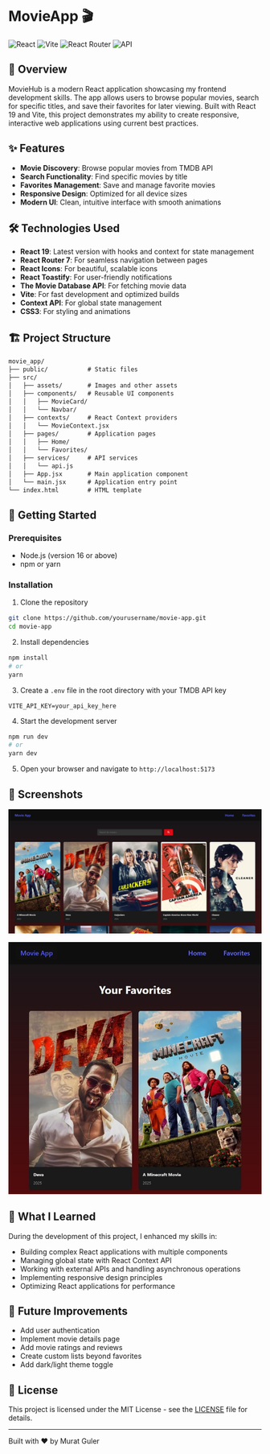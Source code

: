 # MovieApp 🎬

![React](https://img.shields.io/badge/React-19.0.0-61DAFB?logo=react&logoColor=white)
![Vite](https://img.shields.io/badge/Vite-6.2.0-646CFF?logo=vite&logoColor=white)
![React Router](https://img.shields.io/badge/React_Router-7.5.0-CA4245?logo=react-router&logoColor=white)
![API](https://img.shields.io/badge/TMDB_API-v3-01B4E4?logo=themoviedatabase&logoColor=white)

## 📝 Overview

MovieHub is a modern React application showcasing my frontend development skills. The app allows users to browse popular movies, search for specific titles, and save their favorites for later viewing. Built with React 19 and Vite, this project demonstrates my ability to create responsive, interactive web applications using current best practices.

## ✨ Features

- **Movie Discovery**: Browse popular movies from TMDB API
- **Search Functionality**: Find specific movies by title
- **Favorites Management**: Save and manage favorite movies
- **Responsive Design**: Optimized for all device sizes
- **Modern UI**: Clean, intuitive interface with smooth animations

## 🛠️ Technologies Used

- **React 19**: Latest version with hooks and context for state management
- **React Router 7**: For seamless navigation between pages
- **React Icons**: For beautiful, scalable icons
- **React Toastify**: For user-friendly notifications
- **The Movie Database API**: For fetching movie data
- **Vite**: For fast development and optimized builds
- **Context API**: For global state management
- **CSS3**: For styling and animations

## 🏗️ Project Structure

```
movie_app/
├── public/           # Static files
├── src/
│   ├── assets/       # Images and other assets
│   ├── components/   # Reusable UI components
│   │   ├── MovieCard/
│   │   └── Navbar/
│   ├── contexts/     # React Context providers
│   │   └── MovieContext.jsx
│   ├── pages/        # Application pages
│   │   ├── Home/
│   │   └── Favorites/
│   ├── services/     # API services
│   │   └── api.js
│   ├── App.jsx       # Main application component
│   └── main.jsx      # Application entry point
└── index.html        # HTML template
```

## 🚀 Getting Started

### Prerequisites

- Node.js (version 16 or above)
- npm or yarn

### Installation

1. Clone the repository

```bash
git clone https://github.com/yourusername/movie-app.git
cd movie-app
```

2. Install dependencies

```bash
npm install
# or
yarn
```

3. Create a `.env` file in the root directory with your TMDB API key

```
VITE_API_KEY=your_api_key_here
```

4. Start the development server

```bash
npm run dev
# or
yarn dev
```

5. Open your browser and navigate to `http://localhost:5173`

## 📱 Screenshots

![img](./public/screenshot1.jpg)

![img](./public/screenshot2.jpg)

## 🧠 What I Learned

During the development of this project, I enhanced my skills in:

- Building complex React applications with multiple components
- Managing global state with React Context API
- Working with external APIs and handling asynchronous operations
- Implementing responsive design principles
- Optimizing React applications for performance

## 🔮 Future Improvements

- Add user authentication
- Implement movie details page
- Add movie ratings and reviews
- Create custom lists beyond favorites
- Add dark/light theme toggle

## 📄 License

This project is licensed under the MIT License - see the [LICENSE](LICENSE) file for details.

---

Built with ❤️ by Murat Guler
